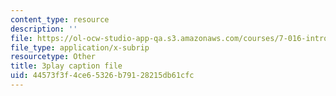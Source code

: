 ```yaml
---
content_type: resource
description: ''
file: https://ol-ocw-studio-app-qa.s3.amazonaws.com/courses/7-016-introductory-biology-fall-2018/44573f3f4ce65326b79128215db61cfc_Chv8dlBVXpw.vtt
file_type: application/x-subrip
resourcetype: Other
title: 3play caption file
uid: 44573f3f-4ce6-5326-b791-28215db61cfc
---
```

